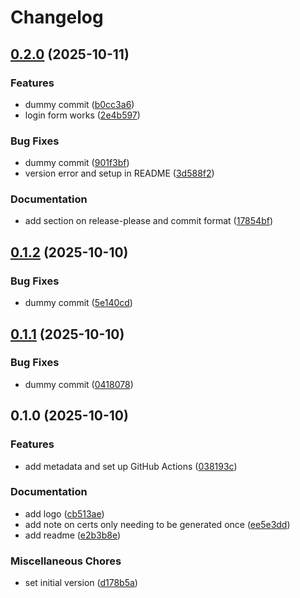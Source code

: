 # Changelog

## [0.2.0](https://github.com/Scouterna/scoutid-keycloak-provider/compare/v0.1.2...v0.2.0) (2025-10-11)


### Features

* dummy commit ([b0cc3a6](https://github.com/Scouterna/scoutid-keycloak-provider/commit/b0cc3a6a45aba9dede0c46eed8be59ddf93b9ba2))
* login form works ([2e4b597](https://github.com/Scouterna/scoutid-keycloak-provider/commit/2e4b59750c8ca66d370ee34a281c96c5d383501e))


### Bug Fixes

* dummy commit ([901f3bf](https://github.com/Scouterna/scoutid-keycloak-provider/commit/901f3bf5aceeee3bbe17c23d1f0eaee5a51d1d7a))
* version error and setup in README ([3d588f2](https://github.com/Scouterna/scoutid-keycloak-provider/commit/3d588f2ec162fe826583c0d43479f7c633cb8ac2))


### Documentation

* add section on release-please and commit format ([17854bf](https://github.com/Scouterna/scoutid-keycloak-provider/commit/17854bfddd53ee1c578cce3605ff32a51ccca675))

## [0.1.2](https://github.com/Scouterna/scoutid-keycloak-provider/compare/v0.1.1...v0.1.2) (2025-10-10)


### Bug Fixes

* dummy commit ([5e140cd](https://github.com/Scouterna/scoutid-keycloak-provider/commit/5e140cd90600f50cd7cd48d7348d1b448046b9cf))

## [0.1.1](https://github.com/Scouterna/scoutid-keycloak-provider/compare/v0.1.0...v0.1.1) (2025-10-10)


### Bug Fixes

* dummy commit ([0418078](https://github.com/Scouterna/scoutid-keycloak-provider/commit/0418078635fbb2b68d3108b3c217e9073be7ca21))

## 0.1.0 (2025-10-10)


### Features

* add metadata and set up GitHub Actions ([038193c](https://github.com/Scouterna/scoutid-keycloak-provider/commit/038193c6e368b089ffbee025360d4b61ca068863))


### Documentation

* add logo ([cb513ae](https://github.com/Scouterna/scoutid-keycloak-provider/commit/cb513ae633d3d2eb92216ce251d1baa3d2d6ead4))
* add note on certs only needing to be generated once ([ee5e3dd](https://github.com/Scouterna/scoutid-keycloak-provider/commit/ee5e3dd322c0778e80baec153e6aab82f617d953))
* add readme ([e2b3b8e](https://github.com/Scouterna/scoutid-keycloak-provider/commit/e2b3b8ec9f2c0b24480d74fc107b27b2bf605a41))


### Miscellaneous Chores

* set initial version ([d178b5a](https://github.com/Scouterna/scoutid-keycloak-provider/commit/d178b5a3622c4d87c8e80327f94ffa21eac98c76))
